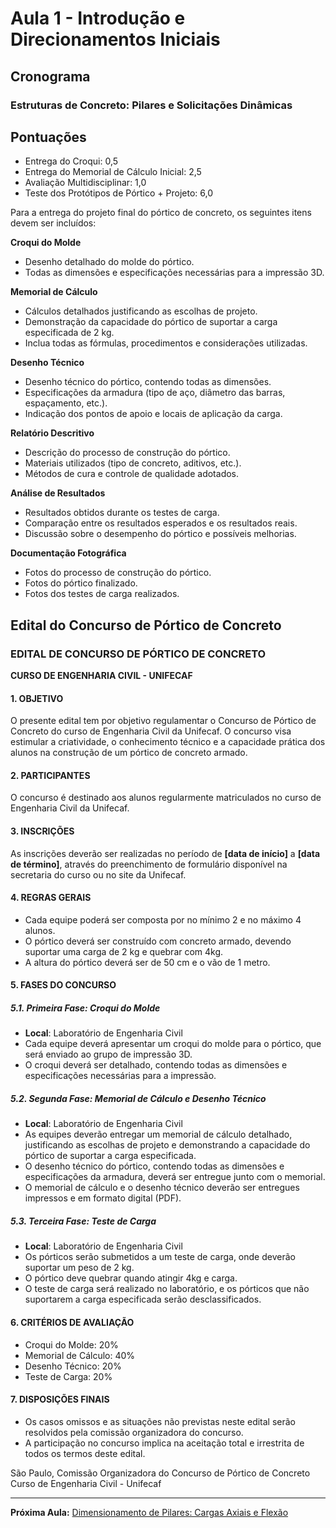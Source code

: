 # Aula 1 - Introdução e Direcionamentos Iniciais

## Cronograma

### Estruturas de Concreto: Pilares e Solicitações Dinâmicas

<!-- | Data    | Conteúdo                                        | Aula |
|---------|-------------------------------------------------|------|
| 09/08   | Introdução e Direcionamentos Iniciais           | 1    |
| 16/08   | Conceitos Fundamentais sobre Pilares            | 2    |
| 23/08   | Pilares de Extremidade, Intermediário e de Canto| 3    |
| 30/08   | Dimensionamento de Pilares                      | 4    |
| 06/09   | Entrega do Croqui                               |      |
| 13/09   | Atividade Avaliativa Individual                 |      |
| 20/09   | Cálculo de Reações de Apoio do Pórtico          | 5    |
| 27/09   | Diagrama dos Esforços Normal e Cortante         | 6    |
| 04/10   | Diagrama de Momento Fletor (parte 1)            | 7    |
| 11/10   | Entrega do Memorial de Cálculo                  |      |
| 18/10   | Avaliação Multidisciplinar                      |      |
| 25/10   | Diagrama de Momento Fletor (parte 2)            | 8    |
| 01/11   | Considerações Práticas                          | 9    |
| 08/11   | Estudos de Caso e Aplicações Reais              | 10   |
| 15/11   | Feriado                                         |      |
| 22/11   | Teste dos Protótipos de Pórtico                 |      |
| 29/11   | Teste dos Protótipos de Pórtico                 |      | -->

## Pontuações
- Entrega do Croqui:                           0,5
- Entrega do Memorial de Cálculo Inicial:      2,5
- Avaliação Multidisciplinar:                  1,0
- Teste dos Protótipos de Pórtico + Projeto:   6,0

Para a entrega do projeto final do pórtico de concreto, os seguintes itens devem ser incluídos:

**Croqui do Molde**

   - Desenho detalhado do molde do pórtico.
   - Todas as dimensões e especificações necessárias para a impressão 3D.

**Memorial de Cálculo**

   - Cálculos detalhados justificando as escolhas de projeto.
   - Demonstração da capacidade do pórtico de suportar a carga especificada de 2 kg.
   - Inclua todas as fórmulas, procedimentos e considerações utilizadas.

**Desenho Técnico**

   - Desenho técnico do pórtico, contendo todas as dimensões.
   - Especificações da armadura (tipo de aço, diâmetro das barras, espaçamento, etc.).
   - Indicação dos pontos de apoio e locais de aplicação da carga.

**Relatório Descritivo**

   - Descrição do processo de construção do pórtico.
   - Materiais utilizados (tipo de concreto, aditivos, etc.).
   - Métodos de cura e controle de qualidade adotados.

**Análise de Resultados**

   - Resultados obtidos durante os testes de carga.
   - Comparação entre os resultados esperados e os resultados reais.
   - Discussão sobre o desempenho do pórtico e possíveis melhorias.

**Documentação Fotográfica**

   - Fotos do processo de construção do pórtico.
   - Fotos do pórtico finalizado.
   - Fotos dos testes de carga realizados.

## Edital do Concurso de Pórtico de Concreto

### EDITAL DE CONCURSO DE PÓRTICO DE CONCRETO
**CURSO DE ENGENHARIA CIVIL - UNIFECAF**

#### 1. OBJETIVO
O presente edital tem por objetivo regulamentar o Concurso de Pórtico de Concreto do curso de Engenharia Civil da Unifecaf. O concurso visa estimular a criatividade, o conhecimento técnico e a capacidade prática dos alunos na construção de um pórtico de concreto armado.

#### 2. PARTICIPANTES
O concurso é destinado aos alunos regularmente matriculados no curso de Engenharia Civil da Unifecaf.

#### 3. INSCRIÇÕES
As inscrições deverão ser realizadas no período de **[data de início]** a **[data de término]**, através do preenchimento de formulário disponível na secretaria do curso ou no site da Unifecaf.

#### 4. REGRAS GERAIS
- Cada equipe poderá ser composta por no mínimo 2 e no máximo 4 alunos.
- O pórtico deverá ser construído com concreto armado, devendo suportar uma carga de 2 kg e quebrar com 4kg.
- A altura do pórtico deverá ser de 50 cm e o vão de 1 metro.

#### 5. FASES DO CONCURSO

##### 5.1. Primeira Fase: Croqui do Molde
- **Local**: Laboratório de Engenharia Civil
- Cada equipe deverá apresentar um croqui do molde para o pórtico, que será enviado ao grupo de impressão 3D.
- O croqui deverá ser detalhado, contendo todas as dimensões e especificações necessárias para a impressão.

##### 5.2. Segunda Fase: Memorial de Cálculo e Desenho Técnico
- **Local**: Laboratório de Engenharia Civil
- As equipes deverão entregar um memorial de cálculo detalhado, justificando as escolhas de projeto e demonstrando a capacidade do pórtico de suportar a carga especificada.
- O desenho técnico do pórtico, contendo todas as dimensões e especificações da armadura, deverá ser entregue junto com o memorial.
- O memorial de cálculo e o desenho técnico deverão ser entregues impressos e em formato digital (PDF).

##### 5.3. Terceira Fase: Teste de Carga
- **Local**: Laboratório de Engenharia Civil
- Os pórticos serão submetidos a um teste de carga, onde deverão suportar um peso de 2 kg.
- O pórtico deve quebrar quando atingir 4kg e carga.
- O teste de carga será realizado no laboratório, e os pórticos que não suportarem a carga especificada serão desclassificados.

#### 6. CRITÉRIOS DE AVALIAÇÃO
- Croqui do Molde: 20%
- Memorial de Cálculo: 40%
- Desenho Técnico: 20%
- Teste de Carga: 20%


#### 7. DISPOSIÇÕES FINAIS
- Os casos omissos e as situações não previstas neste edital serão resolvidos pela comissão organizadora do concurso.
- A participação no concurso implica na aceitação total e irrestrita de todos os termos deste edital.

São Paulo,
Comissão Organizadora do Concurso de Pórtico de Concreto
Curso de Engenharia Civil - Unifecaf

---

**Próxima Aula:** [Dimensionamento de Pilares: Cargas Axiais e Flexão](aula2.md)